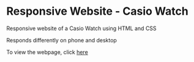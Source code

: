 # Responsive Website - Casio Watch
 Responsive website of a Casio Watch using HTML and CSS
 
 Responds differently on phone and desktop
 
 To view the webpage, click [here](https://deep0902.github.io/Responsive-Website-Casio-Watch/)
